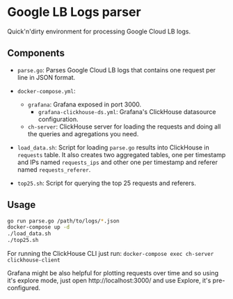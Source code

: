 # Google LB Logs parser

Quick'n'dirty environment for processing Google Cloud LB logs.

## Components

- `parse.go`: Parses Google Cloud LB logs that contains one request per line in
  JSON format.

- `docker-compose.yml`:
  - `grafana`: Grafana exposed in port 3000.
    - `grafana-clickhouse-ds.yml`: Grafana's ClickHouse datasource configuration.
  - `ch-server`: ClickHouse server for loading the requests and doing all the
    queries and agregations you need.

- `load_data.sh`: Script for loading `parse.go` results into ClickHouse in
  `requests` table. It also creates two aggregated tables, one per timestamp and
  IPs named `requests_ips` and other one per timestamp and referer named
  `requests_referer`.

- `top25.sh`: Script for querying the top 25 requests and referers.

## Usage

```bash
go run parse.go /path/to/logs/*.json
docker-compose up -d
./load_data.sh
./top25.sh
```

For running the ClickHouse CLI just run: `docker-compose exec ch-server clickhouse-client`

Grafana might be also helpful for plotting requests over time and so using it's
explore mode, just open http://localhost:3000/ and use Explore, it's pre-configured.
